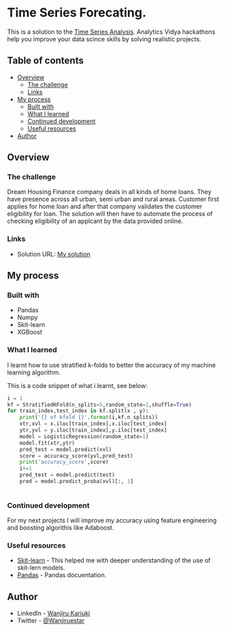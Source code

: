 # Time Series Forecating.

This is a solution to the [Time Series Analysis](https://datahack.analyticsvidhya.com/contest/practice-problem-time-series-2/). Analytics Vidya hackathons help you improve your data scince skills by solving realistic projects. 

## Table of contents

- [Overview](#overview)
  - [The challenge](#the-challenge)
  - [Links](#links)
- [My process](#my-process)
  - [Built with](#built-with)
  - [What I learned](#what-i-learned)
  - [Continued development](#continued-development)
  - [Useful resources](#useful-resources)
- [Author](#author)


## Overview

### The challenge

Dream Housing Finance company deals in all kinds of home loans. They have presence across all urban, semi urban and rural areas. Customer first applies for home loan and after that company validates the customer eligibility for loan. The solution will then have to automate the process of checking eligibility of an applcant by the data provided online.


### Links

- Solution URL: [My solution](https://github.com/kariswanjiru/time_forecasting)

## My process

### Built with

- Pandas
- Numpy
- Skit-learn
- XGBoost

### What I learned

I learnt how to use stratified k-folds to better the accuracy of my machine learning algorithm.

This is a code snippet of what i learnt, see below:

```python
i = 1 
kf = StratifiedKFold(n_splits=5,random_state=1,shuffle=True)
for train_index,test_index in kf.split(x , y):
    print('{} of kfold {}'.format(i,kf.n_splits))
    xtr,xvl = x.iloc[train_index],x.iloc[test_index]
    ytr,yvl = y.iloc[train_index],y.iloc[test_index]
    model = LogisticRegression(random_state=1)
    model.fit(xtr,ytr)
    pred_test = model.predict(xvl)
    score = accuracy_score(yvl,pred_test)
    print('accuracy_score',score)
    i+=1
    pred_test = model.predict(test)
    pred = model.predict_proba(xvl)[:, 1]
    
```

### Continued development
For my next projects I will improve my accuracy using feature engineering and boosting algorithis like Adaboost.  

### Useful resources

- [Skit-learn](https://scikit-learn.org/stable/) - This helped me with deeper understanding of the use of skit-lern models.
- [Pandas](https://pandas.pydata.org/docs/) - Pandas docuentation.



## Author

- LinkedIn - [Wanjiru Kariuki](https://www.linkedin.com/in/wanjiru-kariuki/)
- Twitter - [@Wanjiruestar](https://www.twitter.com/Wanjiruestar)

